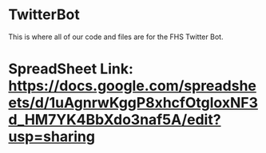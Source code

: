 # TwitterBot
This is where all of our code and files are for the FHS Twitter Bot. 
# SpreadSheet Link: https://docs.google.com/spreadsheets/d/1uAgnrwKggP8xhcfOtgloxNF3d_HM7YK4BbXdo3naf5A/edit?usp=sharing
